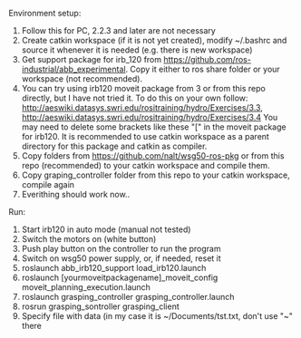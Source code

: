 Environment setup:
1. Follow this for PC, 2.2.3 and later are not necessary
2. Create catkin workspace (if it is not yet created), modify ~/.bashrc and source it whenever it is needed (e.g. there is new workspace)
3. Get support package for irb_120 from https://github.com/ros-industrial/abb_experimental. Copy it either to ros share folder or your workspace (not recommended).
4. You can try using irb120 moveit package from 3 or from this repo directly, but I have not tried it.
To do this on your own follow: http://aeswiki.datasys.swri.edu/rositraining/hydro/Exercises/3.3,
http://aeswiki.datasys.swri.edu/rositraining/hydro/Exercises/3.4
You may need to delete some brackets like these "[" in the moveit package for irb120. It is recommended to use catkin workspace as a parent directory for this package and catkin as compiler.
5. Copy folders from https://github.com/nalt/wsg50-ros-pkg or from this repo (recommended) to your catkin workspace and compile them.
6. Copy graping_controller folder from this repo to your catkin workspace, compile again
7. Everithing should work now..

Run:
1. Start irb120 in auto mode (manual not tested)
2. Switch the motors on (white button)
3. Push play button on the controller to run the program
4. Switch on wsg50 power supply, or, if needed, reset it
5. roslaunch abb_irb120_support load_irb120.launch
6. roslaunch [yourmoveitpackagename]_moveit_config moveit_planning_execution.launch
7. roslaunch grasping_controller grasping_controller.launch
8. rosrun grasping_sontroller grasping_client
9. Specify file with data (in my case it is ~/Documents/tst.txt, don't use "~" there
